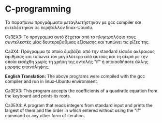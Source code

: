 # C-programming

Τα παραπάνω προγράμματα μεταγλωτήστηκαν με gcc compiler και εκτελέστηκαν σε περιβάλλον linux-Ubuntu.

Ca3EX3:
Το πρόγραμμα αυτό δέχεται από το πληκτρολόφιο τους συντελεστές μίας δευτεροβάθμιας εξίσωσης και τυπώνει τις ρίζες της.

Ca3X4:
Πρόγραμμα το οποίο διαβάζει από την standard είσοδο ακέραιους αριθμούς και τυπώνει τον μεγαλύτερο από αυτούς και τη σειρά με την οποία
εισήχθη χωρίς τη χρήση της εντολής "if" ή οποιασδήποτε άλλης μορφής επανάληψης.

**English Translation:**
The above programs were compiled with the gcc compiler and run in linux-Ubuntu environment.

Ca3EX3:
This program accepts the coefficients of a quadratic equation from the keyboard and prints its roots.

Ca3EX4:
A program that reads integers from standard input and prints the largest of them and the order in which
entered without using the "if" command or any other form of iteration.
